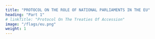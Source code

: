 ```yaml
---
title: "PROTOCOL ON THE ROLE OF NATIONAL PARLIAMENTS IN THE EU"
heading: "Part 1"
# linkTitle: "Protocol On The Treaties Of Accession"
image: "/flags/eu.png"
weight: 1
---
```

